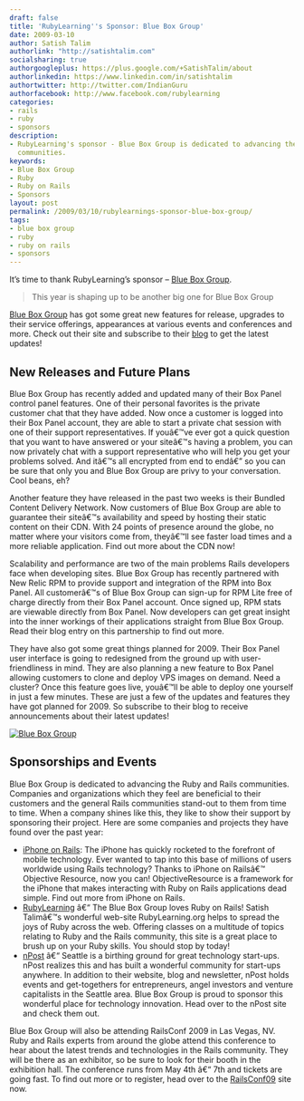 ```yaml
---
draft: false
title: 'RubyLearning''s Sponsor: Blue Box Group'
date: 2009-03-10
author: Satish Talim
authorlink: "http://satishtalim.com"
socialsharing: true
authorgoogleplus: https://plus.google.com/+SatishTalim/about
authorlinkedin: https://www.linkedin.com/in/satishtalim
authortwitter: http://twitter.com/IndianGuru
authorfacebook: http://www.facebook.com/rubylearning
categories:
- rails
- ruby
- sponsors
description:
- RubyLearning's sponsor - Blue Box Group is dedicated to advancing the Ruby and Rails
  communities.
keywords:
- Blue Box Group
- Ruby
- Ruby on Rails
- Sponsors
layout: post
permalink: /2009/03/10/rubylearnings-sponsor-blue-box-group/
tags:
- blue box group
- ruby
- ruby on rails
- sponsors
---
```

It’s time to thank RubyLearning’s sponsor – [Blue Box
Group](https://boxpanel.blueboxgrp.com/public/order/partner/43921).

> This year is shaping up to be another big one for Blue Box Group

[Blue Box
Group](https://boxpanel.blueboxgrp.com/public/order/partner/43921) has
got some great new features for release, upgrades to their service
offerings, appearances at various events and conferences and more. Check
out their site and subscribe to their
[blog](http://www.blueboxgrp.com/news) to get the latest updates!<!--more-->

## New Releases and Future Plans

Blue Box Group has recently added and updated many of their Box Panel
control panel features. One of their personal favorites is the private
customer chat that they have added. Now once a customer is logged into
their Box Panel account, they are able to start a private chat session
with one of their support representatives. If youâ€™ve ever got a quick
question that you want to have answered or your siteâ€™s having a
problem, you can now privately chat with a support representative who
will help you get your problems solved. And itâ€™s all encrypted from
end to endâ€” so you can be sure that only you and Blue Box Group are
privy to your conversation. Cool beans, eh?

Another feature they have released in the past two weeks is their
Bundled Content Delivery Network. Now customers of Blue Box Group are
able to guarantee their siteâ€™s availability and speed by hosting their
static content on their CDN. With 24 points of presence around the
globe, no matter where your visitors come from, theyâ€™ll see faster
load times and a more reliable application. Find out more about the CDN
now!

Scalability and performance are two of the main problems Rails
developers face when developing sites. Blue Box Group has recently
partnered with New Relic RPM to provide support and integration of the
RPM into Box Panel. All customerâ€™s of Blue Box Group can sign-up for
RPM Lite free of charge directly from their Box Panel account. Once
signed up, RPM stats are viewable directly from Box Panel. Now
developers can get great insight into the inner workings of their
applications straight from Blue Box Group. Read their blog entry on this
partnership to find out more.

They have also got some great things planned for 2009. Their Box Panel
user interface is going to redesigned from the ground up with
user-friendliness in mind. They are also planning a new feature to Box
Panel allowing customers to clone and deploy VPS images on demand. Need
a cluster? Once this feature goes live, youâ€™ll be able to deploy one
yourself in just a few minutes. These are just a few of the updates and
features they have got planned for 2009. So subscribe to their blog to
receive announcements about their latest updates!

[![Blue Box
Group](http://rubylearning.com/images/bbg.gif)](https://boxpanel.blueboxgrp.com/public/order/partner/43921)

## Sponsorships and Events

Blue Box Group is dedicated to advancing the Ruby and Rails communities.
Companies and organizations which they feel are beneficial to their
customers and the general Rails communities stand-out to them from time
to time. When a company shines like this, they like to show their
support by sponsoring their project. Here are some companies and
projects they have found over the past year:

-   [iPhone on Rails](http://iphoneonrails.com/): The iPhone has quickly
    rocketed to the forefront of mobile technology. Ever wanted to tap
    into this base of millions of users worldwide using Rails
    technology? Thanks to iPhone on Railsâ€™ Objective Resource, now you
    can! ObjectiveResource is a framework for the iPhone that makes
    interacting with Ruby on Rails applications dead simple. Find out
    more from iPhone on Rails.
-   [RubyLearning](http://rubylearning.org/) â€“ The Blue Box Group
    loves Ruby on Rails! Satish Talimâ€™s wonderful web-site
    RubyLearning.org helps to spread the joys of Ruby across the web.
    Offering classes on a multitude of topics relating to Ruby and the
    Rails community, this site is a great place to brush up on your Ruby
    skills. You should stop by today!
-   [nPost](http://blog.npost.com/) â€“ Seattle is a birthing ground for
    great technology start-ups. nPost realizes this and has built a
    wonderful community for start-ups anywhere. In addition to their
    website, blog and newsletter, nPost holds events and get-togethers
    for entrepreneurs, angel investors and venture capitalists in the
    Seattle area. Blue Box Group is proud to sponsor this wonderful
    place for technology innovation. Head over to the nPost site and
    check them out.

Blue Box Group will also be attending RailsConf 2009 in Las Vegas, NV.
Ruby and Rails experts from around the globe attend this conference to
hear about the latest trends and technologies in the Rails community.
They will be there as an exhibitor, so be sure to look for their booth
in the exhibition hall. The conference runs from May 4th â€“ 7th and
tickets are going fast. To find out more or to register, head over to
the [RailsConf09](http://www.railsconf.com/) site now.

